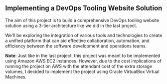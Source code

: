 
## Implementing a DevOps Tooling Website Solution

The aim of this project is to build a comprehensive DevOps tooling website solution using a 3-tier architecture like we did in the last project. 

We'll be exploring the integration of various tools and technologies to create a unified platform that can aid effective collaboration, automation, and efficiency between the software development and operations teams.

**Note**: Just like in the last project, this project was meant to be implemented using Amazon AWS EC2 instances. However, due to the cost implications of running the project on AWS with the attendant cost of the extra storage volumes, I decided to implement the project using Oracle VirtualBox Virtual Machines. 

